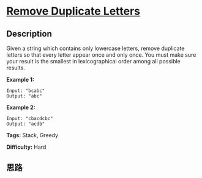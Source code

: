 # [Remove Duplicate Letters][title]

## Description

Given a string which contains only lowercase letters, remove duplicate letters
so that every letter appear once and only once. You must make sure your result
is the smallest in lexicographical order among all possible results.

**Example 1:**
            Input: "bcabc"    Output: "abc"    

**Example 2:**
            Input: "cbacdcbc"    Output: "acdb"    


**Tags:** Stack, Greedy

**Difficulty:** Hard

## 思路

[title]: https://leetcode.com/problems/remove-duplicate-letters
